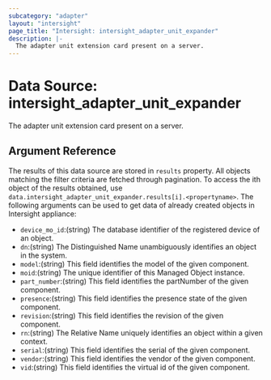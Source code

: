 ```yaml
---
subcategory: "adapter"
layout: "intersight"
page_title: "Intersight: intersight_adapter_unit_expander"
description: |-
  The adapter unit extension card present on a server.
---
```


# Data Source: intersight_adapter_unit_expander
The adapter unit extension card present on a server.
## Argument Reference
The results of this data source are stored in `results` property.
All objects matching the filter criteria are fetched through pagination.
To access the ith object of the results obtained, use `data.intersight_adapter_unit_expander.results[i].<propertyname>`.
The following arguments can be used to get data of already created objects in Intersight appliance:
* `device_mo_id`:(string) The database identifier of the registered device of an object. 
* `dn`:(string) The Distinguished Name unambiguously identifies an object in the system. 
* `model`:(string) This field identifies the model of the given component. 
* `moid`:(string) The unique identifier of this Managed Object instance. 
* `part_number`:(string) This field identifies the partNumber of the given component. 
* `presence`:(string) This field identifies the presence state of the given component. 
* `revision`:(string) This field identifies the revision of the given component. 
* `rn`:(string) The Relative Name uniquely identifies an object within a given context. 
* `serial`:(string) This field identifies the serial of the given component. 
* `vendor`:(string) This field identifies the vendor of the given component. 
* `vid`:(string) This field identifies the virtual id of the given component. 
 